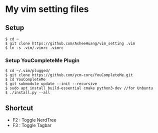# My vim setting files 

## Setup

    $ cd ~
    $ git clone https://github.com/AsheeHuang/vim_setting .vim
    $ ln -s .vim/.vimrc .vimrc
    
### Setup YouCompleteMe Plugin
    $ cd ~/.vim/plugged/
    $ git clone https://github.com/ycm-core/YouCompleteMe.git
    $ cd YouCompleteMe
    $ git submodule update --init --recursive
    $ sudo apt install build-essential cmake python3-dev //for Unbuntu 
    $ ./install.py --all

## Shortcut

- F2 : Toggle NerdTree
- F3 : Toggle Tagbar
